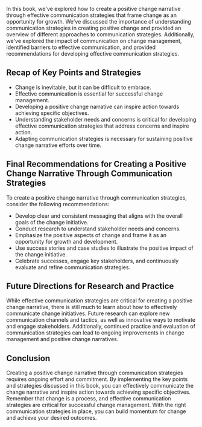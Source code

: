 

In this book, we've explored how to create a positive change narrative through effective communication strategies that frame change as an opportunity for growth. We've discussed the importance of understanding communication strategies in creating positive change and provided an overview of different approaches to communication strategies. Additionally, we've explored the impact of communication on change management, identified barriers to effective communication, and provided recommendations for developing effective communication strategies.

Recap of Key Points and Strategies
----------------------------------

* Change is inevitable, but it can be difficult to embrace.
* Effective communication is essential for successful change management.
* Developing a positive change narrative can inspire action towards achieving specific objectives.
* Understanding stakeholder needs and concerns is critical for developing effective communication strategies that address concerns and inspire action.
* Adapting communication strategies is necessary for sustaining positive change narrative efforts over time.

Final Recommendations for Creating a Positive Change Narrative Through Communication Strategies
-----------------------------------------------------------------------------------------------

To create a positive change narrative through communication strategies, consider the following recommendations:

* Develop clear and consistent messaging that aligns with the overall goals of the change initiative.
* Conduct research to understand stakeholder needs and concerns.
* Emphasize the positive aspects of change and frame it as an opportunity for growth and development.
* Use success stories and case studies to illustrate the positive impact of the change initiative.
* Celebrate successes, engage key stakeholders, and continuously evaluate and refine communication strategies.

Future Directions for Research and Practice
-------------------------------------------

While effective communication strategies are critical for creating a positive change narrative, there is still much to learn about how to effectively communicate change initiatives. Future research can explore new communication channels and tactics, as well as innovative ways to motivate and engage stakeholders. Additionally, continued practice and evaluation of communication strategies can lead to ongoing improvements in change management and positive change narratives.

Conclusion
----------

Creating a positive change narrative through communication strategies requires ongoing effort and commitment. By implementing the key points and strategies discussed in this book, you can effectively communicate the change narrative and inspire action towards achieving specific objectives. Remember that change is a process, and effective communication strategies are critical for successful change management. With the right communication strategies in place, you can build momentum for change and achieve your desired outcomes.